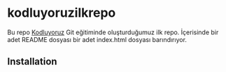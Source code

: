 # kodluyoruzilkrepo
Bu repo  [Kodluyoruz](https://www.kodluyoruz.org) Git eğitiminde oluşturduğumuz ilk repo. İçerisinde bir adet README dosyası bir adet index.html dosyası barındırıyor.

## Installation
